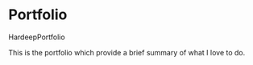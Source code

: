 # Portfolio
HardeepPortfolio

This is the portfolio which provide a brief summary of what I love to do.
